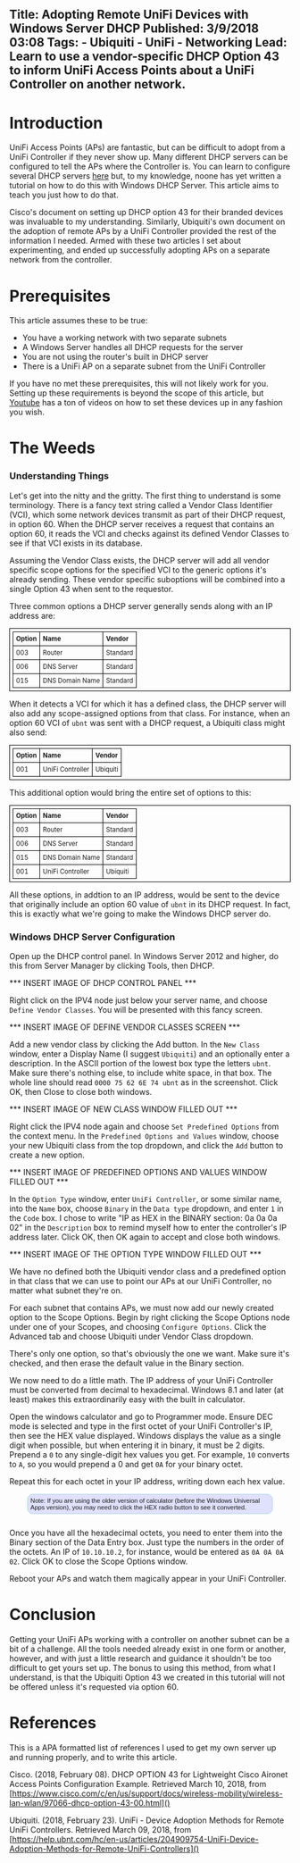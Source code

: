 Title: Adopting Remote UniFi Devices with Windows Server DHCP
Published: 3/9/2018 03:08
Tags:
    - Ubiquiti
    - UniFi
    - Networking
Lead: Learn to use a vendor-specific DHCP Option 43 to inform UniFi Access Points about a UniFi Controller on another network.
---
<style>

table, th, td {
    border: 1px solid black;
    border-collapse: collapse;
    padding: 5px;
    text-align: left;
    font-size: .9em;
}

.note {
    margin-bottom:25px;
    margin-left:auto;
    margin-right:auto;
    border:1px solid lightblue;
    border-radius: 10px;
    background-color: #e0e0ff;
    padding: 5px;
    font-size:.8em;
    font-family: sans-serif;
    width:85%;
}
</style>

# Introduction
UniFi Access Points (APs) are fantastic, but can be difficult to adopt from a UniFi Controller if they never show up. Many different DHCP servers can be configured to tell the APs where the Controller is. You can learn to configure several DHCP servers [here][other-dhcp-stuff] but, to my knowledge, noone has yet written a tutorial on how to do this with Windows DHCP Server. This article aims to teach you just how to do that.

Cisco's document on setting up DHCP option 43 for their branded devices was invaluable to my understanding. Similarly, Ubiquiti's own document on the adoption of remote APs by a UniFi Controller provided the rest of the information I needed. Armed with these two articles I set about experimenting, and ended up successfully adopting APs on a separate network from the controller.

# Prerequisites
This article assumes these to be true:
* You have a working network with two separate subnets
* A Windows Server handles all DHCP requests for the server
* You are not using the router's built in DHCP server
* There is a UniFi AP on a separate subnet from the UniFi Controller

If you have no met these prerequisites, this will not likely work for you. Setting up these requirements is beyond the scope of this article, but [Youtube](https://youtube.com) has a ton of videos on how to set these devices up in any fashion you wish.

# The Weeds
### Understanding Things
Let's get into the nitty and the gritty. The first thing to understand is some terminology. There is a fancy text string called a Vendor Class Identifier (VCI), which some network devices transmit as part of their DHCP request, in option 60. When the DHCP server receives a request that contains an option 60, it reads the VCI and checks against its defined Vendor Classes to see if that VCI exists in its database.

Assuming the Vendor Class exists, the DHCP server will add all vendor specific scope options for the specified VCI to the generic options it's already sending. These vendor specific suboptions will be combined into a single Option 43 when sent to the requestor.

Three common options a DHCP server generally sends along with an IP address are:

<table>
    <tr>
        <th>Option</th>
        <th>Name</th>
        <th>Vendor</th>
    </tr>
    <tr>
        <td>003</td>
        <td>Router</td>
        <td>Standard</td>
    </tr>
    <tr>
        <td>006</td>
        <td>DNS Server</td>
        <td>Standard</td>
    </tr>
    <tr>
        <td>015</td>
        <td>DNS Domain Name</td>
        <td>Standard</td>
    </tr>
</table>

When it detects a VCI for which it has a defined class, the DHCP server will also add any scope-assigned options from that class. For instance, when an option 60 VCI of `ubnt` was sent with a DHCP request, a Ubiquiti class might also send:
<table>
    <tr>
        <th>Option</th>
        <th>Name</th>
        <th>Vendor</th>
    </tr>
    <tr>
        <td>001</td>
        <td>UniFi Controller</td>
        <td>Ubiquiti</td>
    </tr>
</table>

This additional option would bring the entire set of options to this:

<table>
    <tr>
        <th>Option</th>
        <th>Name</th>
        <th>Vendor</th>
    </tr>
    <tr>
        <td>003</td>
        <td>Router</td>
        <td>Standard</td>
    </tr>
    <tr>
        <td>006</td>
        <td>DNS Server</td>
        <td>Standard</td>
    </tr>
    <tr>
        <td>015</td>
        <td>DNS Domain Name</td>
        <td>Standard</td>
    </tr>
        <tr>
        <td>001</td>
        <td>UniFi Controller</td>
        <td>Ubiquiti</td>
    </tr>
</table>

All these options, in addtion to an IP address, would be sent to the device that originally include an option 60 value of `ubnt` in its DHCP request. In fact, this is exactly what we're going to make the Windows DHCP server do.

### Windows DHCP Server Configuration 
Open up the DHCP control panel. In Windows Server 2012 and higher, do this from Server Manager by clicking Tools, then DHCP.

*** INSERT IMAGE OF DHCP CONTROL PANEL ***

Right click on the IPV4 node just below your server name, and choose `Define Vendor Classes`. You will be presented with this fancy screen.

*** INSERT IMAGE OF DEFINE VENDOR CLASSES SCREEN ***

Add a new vendor class by clicking the Add button. In the `New Class` window, enter a Display Name (I suggest `Ubiquiti`) and an optionally enter a description. In the ASCII portion of the lowest box type the letters `ubnt`. Make sure there's nothing else, to include white space, in that box. The whole line should read `0000 75 62 6E 74 ubnt` as in the screenshot. Click OK, then Close to close both windows.

*** INSERT IMAGE OF NEW CLASS WINDOW FILLED OUT ***

Right click the IPV4 node again and choose `Set Predefined Options` from the context menu. In the `Predefined Options and Values` window, choose your new Ubiquiti class from the top dropdown, and click the `Add` button to create a new option.

*** INSERT IMAGE OF PREDEFINED OPTIONS AND VALUES WINDOW FILLED OUT ***

In the `Option Type` window, enter `UniFi Controller`, or some similar name, into the `Name` box, choose `Binary` in the `Data type` dropdown, and enter `1` in the `Code` box. I chose to write "IP as HEX in the BINARY section: 0a 0a 0a 02" in the `Description` box to remind myself how to enter the controller's IP address later. Click OK, then OK again to accept and close both windows.

*** INSERT IMAGE OF THE OPTION TYPE WINDOW FILLED OUT *** 

We have no defined both the Ubiquiti vendor class and a predefined option in that class that we can use to point our APs at our UniFi Controller, no matter what subnet they're on.

For each subnet that contains APs, we must now add our newly created option to the Scope Options. Begin by right clicking the Scope Options node under one of your Scopes, and choosing `Configure Options`. Click the Advanced tab and choose Ubiquiti under Vendor Class dropdown.

There's only one option, so that's obviously the one we want. Make sure it's checked, and then erase the default value in the Binary section.

We now need to do a little math. The IP address of your UniFi Controller must be converted from decimal to hexadecimal. Windows 8.1 and later (at least) makes this extraordinarily easy with the built in calculator.

Open the windows calculator and go to Programmer mode. Ensure DEC mode is selected and type in the first octet of your UniFi Controller's IP, then see the HEX value displayed. Windows displays the value as a single digit when possible, but when entering it in binary, it must be 2 digits. Prepend a `0` to any single-digit hex values you get. For example, `10` converts to `A`, so you would prepend a 0 and get `0A` for your binary octet.

Repeat this for each octet in your IP address, writing down each hex value.

<div class="note">Note: If you are using the older version of calculator (before the Windows Universal Apps version), you may need to click the HEX radio button to see it converted.</div>

Once you have all the hexadecimal octets, you need to enter them into the Binary section of the Data Entry box. Just type the numbers in the order of the octets. An IP of `10.10.10.2`, for instance, would be entered as `0A 0A 0A 02`. Click OK to close the Scope Options window.

Reboot your APs and watch them magically appear in your UniFi Controller.

# Conclusion
Getting your UniFi APs working with a controller on another subnet can be a bit of a challenge. All the tools needed already exist in one form or another, however, and with just a little research and guidance it shouldn't be too difficult to get yours set up. The bonus to using this method, from what I understand, is that the Ubiquiti Option 43 we created in this tutorial will not be offered unless it's requested via option 60.

# References
This is a APA formatted list of references I used to get my own server up and running properly, and to write this article.

Cisco. (2018, February 08). DHCP OPTION 43 for Lightweight Cisco Aironet Access Points Configuration Example. Retrieved March 10, 2018, from [https://www.cisco.com/c/en/us/support/docs/wireless-mobility/wireless-lan-wlan/97066-dhcp-option-43-00.html]()

Ubiquiti. (2018, February 23). UniFi - Device Adoption Methods for Remote UniFi Controllers. Retrieved March 09, 2018, from [https://help.ubnt.com/hc/en-us/articles/204909754-UniFi-Device-Adoption-Methods-for-Remote-UniFi-Controllers]()

[other-dhcp-stuff]: https://help.ubnt.com/hc/en-us/articles/204909754-UniFi-Device-Adoption-Methods-for-Remote-UniFi-Controllers#DHCP "Ubiquity's Adoption tutorial"